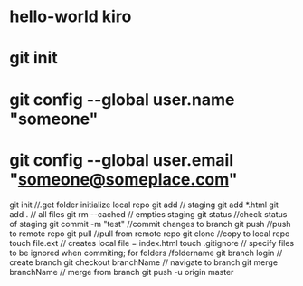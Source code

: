 # hello-world kiro
# git init
# git config --global user.name "someone"
# git config --global user.email "someone@someplace.com"

git init //.get folder initialize local repo
git add <file> // staging
git add *.html
git add . //  all files
git rm --cached // empties staging
git status //check status of staging
git commit -m "test" //commit changes to branch
git push //push to remote repo
git pull //pull from remote repo
git clone //copy to local repo
touch file.ext // creates local file = index.html
touch .gitignore // specify files to be ignored when commiting; for folders /foldername
git branch login // create branch
git checkout branchName // navigate to branch
git merge branchName // merge from branch
git push -u origin master
